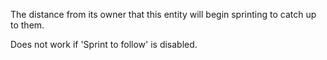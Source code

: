 The distance from its owner that this entity will begin sprinting to catch up to them. 

Does not work if 'Sprint to follow' is disabled.